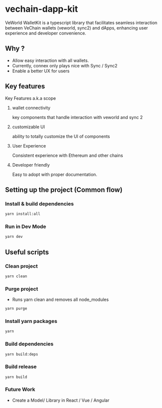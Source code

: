 # vechain-dapp-kit

VeWorld WalletKit is a typescript library that facilitates seamless interaction between VeChain wallets (veworld, sync2)
and dApps, enhancing user experience and developer convenience.

## Why ?

-   Allow easy interaction with all wallets.
-   Currently, connex only plays nice with Sync / Sync2
-   Enable a better UX for users

## Key features

Key Features a.k.a scope

1. wallet connectivity

    key components that handle interaction with veworld and sync 2

2. customizable UI

    ability to totally customize the UI of components

3. User Experience

    Consistent experience with Ethereum and other chains

4. Developer friendly

    Easy to adopt with proper documentation.

## Setting up the project (Common flow)

### Install & build dependencies

```bash
yarn install:all
```

### Run in Dev Mode

```bash
yarn dev
```

## Useful scripts

### Clean project

```bash
yarn clean
```

### Purge project

-   Runs yarn clean and removes all node_modules

```bash
yarn purge
```

### Install yarn packages

```bash
yarn
```

### Build dependencies

```bash
yarn build:deps
```

### Build release

```bash
yarn build
```

### Future Work

-   Create a Model/ Library in React / Vue / Angular

